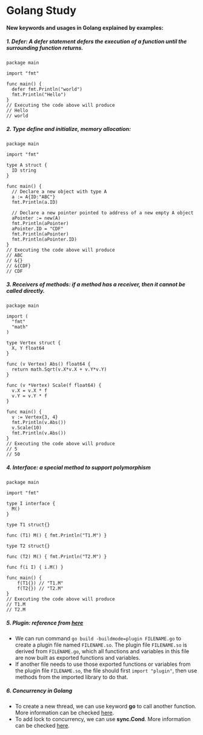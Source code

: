 # Golang Study

#### New keywords and usages in Golang explained by examples:
##### 1. Defer: A defer statement defers the execution of a function until the surrounding function returns.
  ```
  package main

  import "fmt"

  func main() {
    defer fmt.Println("world")
    fmt.Println("Hello")
  }
  // Executing the code above will produce
  // Hello
  // world
  ```
##### 2. Type define and initialize, memory allocation: 
  ```
  package main

  import "fmt"

  type A struct {
    ID string
  }

  func main() {
    // Declare a new object with type A
    a := A{ID:"ABC"}
    fmt.Println(a.ID)
    
    // Declare a new pointer pointed to address of a new empty A object
    aPointer := new(A)
    fmt.Println(aPointer)
    aPointer.ID = "CDF"
    fmt.Println(aPointer)
    fmt.Println(aPointer.ID)
  }
  // Executing the code above will produce
  // ABC
  // &{}
  // &{CDF}
  // CDF
  ```
##### 3. Receivers of methods: if a method has a receiver, then it cannot be called directly.
  ```
  package main

  import (
    "fmt"
    "math"
  )

  type Vertex struct {
    X, Y float64
  }

  func (v Vertex) Abs() float64 {
    return math.Sqrt(v.X*v.X + v.Y*v.Y)
  }

  func (v *Vertex) Scale(f float64) {
    v.X = v.X * f
    v.Y = v.Y * f
  }

  func main() {
    v := Vertex{3, 4}
    fmt.Println(v.Abs())
    v.Scale(10)
    fmt.Println(v.Abs())
  }
  // Executing the code above will produce
  // 5
  // 50
  ```
##### 4. Interface: a special method to support polymorphism
  ```
  package main

  import "fmt"
  
  type I interface {
    M()
  }
  
  type T1 struct{}
  
  func (T1) M() { fmt.Println("T1.M") }
  
  type T2 struct{}
  
  func (T2) M() { fmt.Println("T2.M") }
  
  func f(i I) { i.M() }
  
  func main() {
      f(T1{}) // "T1.M"
      f(T2{}) // "T2.M"
  }
  // Executing the code above will produce
  // T1.M
  // T2.M
  ```
##### 5. Plugin: reference from [here](https://golang.org/pkg/plugin/)
* We can run command ```go build -buildmode=plugin FILENAME.go``` to create a plugin file named ```FILENAME.so```. The plugin file ```FILENAME.so``` is derived from ```FILENAME.go```, which all functions and variables in this file are now built as exported functions and variables.
* If another file needs to use those exported functions or variables from the plugin file ```FILENAME.so```, the file should first ```import "plugin"```, then use methods from the imported library to do that.
##### 6. Concurrency in Golang
* To create a new thread, we can use keyword **go** to call another function. More information can be checked [here](http://www.golang-book.com/books/intro/10).
* To add lock to concurrency, we can use **sync.Cond**. More information can be checked [here](https://go101.org/article/concurrent-synchronization-more.html).
